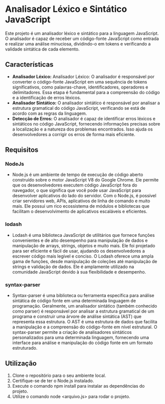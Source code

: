# Analisador Léxico e Sintático JavaScript
Este projeto é um analisador léxico e sintático para a linguagem JavaScript. O analisador é capaz de receber um código-fonte JavaScript como entrada e realizar uma análise minuciosa, dividindo-o em tokens e verificando a validade sintática de cada elemento.
## Características
- **Analisador Léxico:** Analisador Léxico: O analisador é responsável por converter o código-fonte JavaScript em uma sequência de tokens significativos, como palavras-chave, identificadores, operadores e delimitadores. Essa etapa é fundamental para a compreensão do código e a identificação de erros léxicos.
- **Analisador Sintático:** O analisador sintático é responsável por analisar a estrutura gramatical do código JavaScript, verificando se está de acordo com as regras da linguagem.
- **Detecção de Erros:** O analisador é capaz de identificar erros léxicos e sintáticos no código JavaScript, fornecendo informações precisas sobre a localização e a natureza dos problemas encontrados. Isso ajuda os desenvolvedores a corrigir os erros de forma mais eficiente.

## Requisitos 

### NodeJs
- Node.js é um ambiente de tempo de execução de código aberto construído sobre o motor JavaScript V8 do Google Chrome. Ele permite que os desenvolvedores executem código JavaScript fora do navegador, o que significa que você pode usar JavaScript para desenvolver aplicativos do lado do servidor. Com o Node.js, é possível criar servidores web, APIs, aplicativos de linha de comando e muito mais. Ele possui um rico ecossistema de módulos e bibliotecas que facilitam o desenvolvimento de aplicativos escaláveis e eficientes.
### lodash
- Lodash é uma biblioteca JavaScript de utilitários que fornece funções convenientes e de alto desempenho para manipulação de dados e manipulação de arrays, strings, objetos e muito mais. Ele foi projetado para ser eficiente e fácil de usar, ajudando os desenvolvedores a escrever código mais legível e conciso. O Lodash oferece uma ampla gama de funções, desde manipulação de coleções até manipulação de strings e validação de dados. Ele é amplamente utilizado na comunidade JavaScript devido à sua flexibilidade e desempenho.
### syntax-parser
- Syntax-parser é uma biblioteca ou ferramenta específica para análise sintática de código fonte em uma determinada linguagem de programação. Geralmente, um analisador sintático (também conhecido como parser) é responsável por analisar a estrutura gramatical de um programa e construir uma árvore de análise sintática (AST) que representa essa estrutura. O AST é uma estrutura de dados que facilita a manipulação e a compreensão do código-fonte em nível estrutural. O syntax-parser permite a criação de analisadores sintáticos personalizados para uma determinada linguagem, fornecendo uma interface para análise e manipulação do código fonte em um formato estruturado.

## Utilização
1. Clone o repositório para o seu ambiente local.
2. Certifique-se de ter o Node.js instalado.
3. Execute o comando npm install para instalar as dependências do projeto.
3. Utilize o comando node <arquivo.js> para rodar o projeto.
